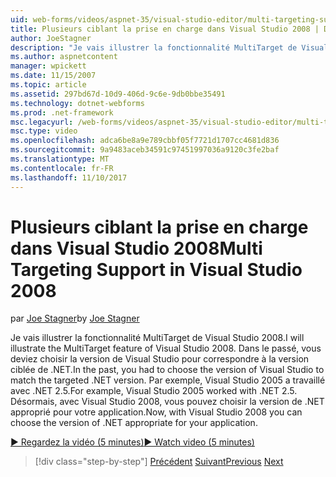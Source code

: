 ```yaml
---
uid: web-forms/videos/aspnet-35/visual-studio-editor/multi-targeting-support-in-visual-studio-2008
title: Plusieurs ciblant la prise en charge dans Visual Studio 2008 | Documents Microsoft
author: JoeStagner
description: "Je vais illustrer la fonctionnalité MultiTarget de Visual Studio 2008. Dans le passé, vous avez choisi la version de Visual Studio pour faire correspondre le versi ciblé .NET..."
ms.author: aspnetcontent
manager: wpickett
ms.date: 11/15/2007
ms.topic: article
ms.assetid: 297bd67d-10d9-406d-9c6e-9db0bbe35491
ms.technology: dotnet-webforms
ms.prod: .net-framework
msc.legacyurl: /web-forms/videos/aspnet-35/visual-studio-editor/multi-targeting-support-in-visual-studio-2008
msc.type: video
ms.openlocfilehash: adca6be8a9e789cbbf05f7721d1707cc4681d836
ms.sourcegitcommit: 9a9483aceb34591c97451997036a9120c3fe2baf
ms.translationtype: MT
ms.contentlocale: fr-FR
ms.lasthandoff: 11/10/2017
---
```

<a name="multi-targeting-support-in-visual-studio-2008"></a><span data-ttu-id="df630-104">Plusieurs ciblant la prise en charge dans Visual Studio 2008</span><span class="sxs-lookup"><span data-stu-id="df630-104">Multi Targeting Support in Visual Studio 2008</span></span>
====================
<span data-ttu-id="df630-105">par [Joe Stagner](https://github.com/JoeStagner)</span><span class="sxs-lookup"><span data-stu-id="df630-105">by [Joe Stagner](https://github.com/JoeStagner)</span></span>

<span data-ttu-id="df630-106">Je vais illustrer la fonctionnalité MultiTarget de Visual Studio 2008.</span><span class="sxs-lookup"><span data-stu-id="df630-106">I will illustrate the MultiTarget feature of Visual Studio 2008.</span></span> <span data-ttu-id="df630-107">Dans le passé, vous deviez choisir la version de Visual Studio pour correspondre à la version ciblée de .NET.</span><span class="sxs-lookup"><span data-stu-id="df630-107">In the past, you had to choose the version of Visual Studio to match the targeted .NET version.</span></span> <span data-ttu-id="df630-108">Par exemple, Visual Studio 2005 a travaillé avec .NET 2.5.</span><span class="sxs-lookup"><span data-stu-id="df630-108">For example, Visual Studio 2005 worked with .NET 2.5.</span></span> <span data-ttu-id="df630-109">Désormais, avec Visual Studio 2008, vous pouvez choisir la version de .NET approprié pour votre application.</span><span class="sxs-lookup"><span data-stu-id="df630-109">Now, with Visual Studio 2008 you can choose the version of .NET appropriate for your application.</span></span>

[<span data-ttu-id="df630-110">&#9654; Regardez la vidéo (5 minutes)</span><span class="sxs-lookup"><span data-stu-id="df630-110">&#9654; Watch video (5 minutes)</span></span>](https://channel9.msdn.com/Blogs/ASP-NET-Site-Videos/multi-targeting-support-in-visual-studio-2008)

>[!div class="step-by-step"]
<span data-ttu-id="df630-111">[Précédent](javascript-debugging-in-visual-studio-2008.md)
[Suivant](intellisense-for-jscript-and-aspnet-ajax.md)</span><span class="sxs-lookup"><span data-stu-id="df630-111">[Previous](javascript-debugging-in-visual-studio-2008.md)
[Next](intellisense-for-jscript-and-aspnet-ajax.md)</span></span>
